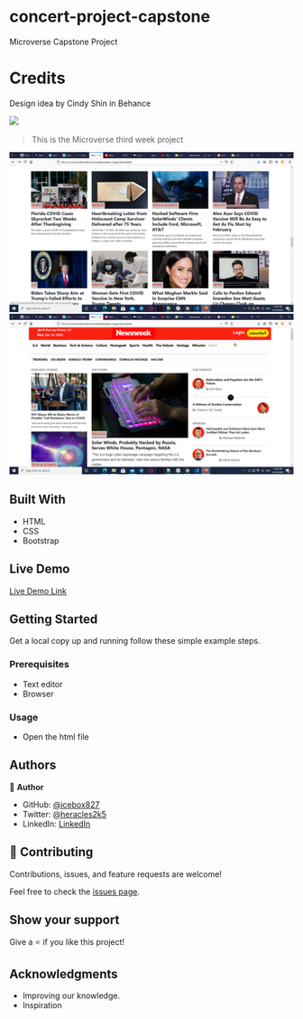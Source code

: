 # concert-project-capstone
Microverse Capstone Project

# Credits
Design idea by Cindy Shin in Behance

![](https://img.shields.io/badge/Microverse-blueviolet)

> This is the Microverse third week project

![app_screenshot.PNG](https://github.com/icebox827/Newsweek-copy/blob/homepage/app-screenshot.png?raw=true)
![app_screenshot1.PNG](https://github.com/icebox827/Newsweek-copy/blob/homepage/app-screenshot1.png?raw=true)


## Built With

- HTML
- CSS
- Bootstrap

## Live Demo

[Live Demo Link](https://icebox827.github.io/Newsweek-copy/)


## Getting Started

Get a local copy up and running follow these simple example steps.

### Prerequisites

- Text editor
- Browser

### Usage

- Open the html file

## Authors

👤 **Author**

- GitHub: [@icebox827](https://github.com/icebox827)
- Twitter: [@heracles2k5](https://twitter.com/@heracles2k5)
- LinkedIn: [LinkedIn](https://www.linkedin.com/in/denis-lafontant-37031439/)


## 🤝 Contributing

Contributions, issues, and feature requests are welcome!

Feel free to check the [issues page](https://github.com/icebox827/concert-project-capstone/issues/1).

## Show your support

Give a ⭐️ if you like this project!

## Acknowledgments

- Improving our knowledge.
- Inspiration
